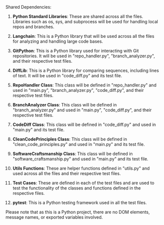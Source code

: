 Shared Dependencies:

1. **Python Standard Libraries**: These are shared across all the files. Libraries such as os, sys, and subprocess will be used for handling local repos and branches.

2. **Langchain**: This is a Python library that will be used across all the files for analyzing and handling large code bases.

3. **GitPython**: This is a Python library used for interacting with Git repositories. It will be used in "repo_handler.py", "branch_analyzer.py", and their respective test files.

4. **DiffLib**: This is a Python library for comparing sequences, including lines of text. It will be used in "code_diff.py" and its test file.

5. **RepoHandler Class**: This class will be defined in "repo_handler.py" and used in "main.py", "branch_analyzer.py", "code_diff.py", and their respective test files.

6. **BranchAnalyzer Class**: This class will be defined in "branch_analyzer.py" and used in "main.py", "code_diff.py", and their respective test files.

7. **CodeDiff Class**: This class will be defined in "code_diff.py" and used in "main.py" and its test file.

8. **CleanCodePrinciples Class**: This class will be defined in "clean_code_principles.py" and used in "main.py" and its test file.

9. **SoftwareCraftsmanship Class**: This class will be defined in "software_craftsmanship.py" and used in "main.py" and its test file.

10. **Utils Functions**: These are helper functions defined in "utils.py" and used across all the files and their respective test files.

11. **Test Cases**: These are defined in each of the test files and are used to test the functionality of the classes and functions defined in the respective files.

12. **pytest**: This is a Python testing framework used in all the test files.

Please note that as this is a Python project, there are no DOM elements, message names, or exported variables involved.